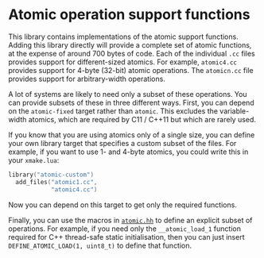 Atomic operation support functions
==================================

This library contains implementations of the atomic support functions.
Adding this library directly will provide a complete set of atomic functions, at the expense of around 700 bytes of code.
Each of the individual `.cc` files provides support for different-sized atomics.
For example, `atomic4.cc` provides support for 4-byte (32-bit) atomic operations.
The `atomicn.cc` file provides support for arbitrary-width operations.

A lot of systems are likely to need only a subset of these operations.
You can provide subsets of these in three different ways.
First, you can depend on the `atomic-fixed` target rather than `atomic`.
This excludes the variable-width atomics, which are required by C11 / C++11 but which are rarely used.

If you know that you are using atomics only of a single size, you can define your own library target that specifies a custom subset of the files.
For example, if you want to use 1- and 4-byte atomics, you could write this in your `xmake.lua`:

```lua
library("atomic-custom")
  add_files("atomic1.cc",
            "atomic4.cc")
```

Now you can depend on this target to get only the required functions.

Finally, you can use the macros in [`atomic.hh`](atomic.hh) to define an explicit subset of operations.
For example, if you need only the `__atomic_load_1` function required for C++ thread-safe static initialisation, then you can just insert `DEFINE_ATOMIC_LOAD(1, uint8_t)` to define that function.

